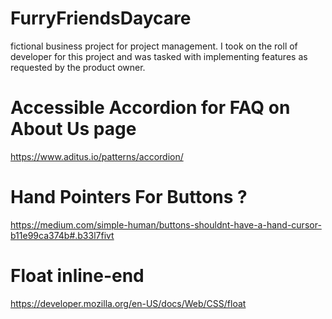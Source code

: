 # FurryFriendsDaycare
fictional business project for project management. I took on the roll of developer for this project and was tasked with implementing features as requested by the product owner.

# Accessible Accordion for FAQ on About Us page
https://www.aditus.io/patterns/accordion/

# Hand Pointers For Buttons ?
https://medium.com/simple-human/buttons-shouldnt-have-a-hand-cursor-b11e99ca374b#.b33l7fivt

# Float inline-end
https://developer.mozilla.org/en-US/docs/Web/CSS/float
